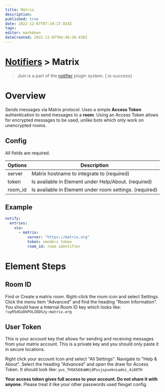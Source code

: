 ```yaml
---
title: Matrix
description: 
published: true
date: 2022-12-07T07:19:17.024Z
tags: 
editor: markdown
dateCreated: 2022-12-07T04:46:20.436Z
---
```


# [Notifiers](/Plugins/Notifiers) > Matrix
> Join is a part of the [notifier](/Plugins/Notifiers) plugin system.
{.is-success}

# Overview
Sends messages via Matrix protocol.  Uses a simple **Access Token** authentication to send messages to a **room**.  Using an Access Token allows for encrypted messages to be used, unlike bots which only work on unencrypted rooms.

## Config
All fields are required.

| Options | Description | 
| --- | --- |
| server | Matrix hostname to integrate to (required) |
| token | Is available in Element under Help/About. (required) |
| room_id | Is available in Element under room settings. (required) |

## Example

```yaml
notify:
  entries:
    via:
      - matrix:
          server: "https://matrix.org"
          token: senders token
          room_id: room identifier
```

# Element Steps

## Room ID

Find or Create a matrix room.  Right-click the room icon and select Settings.  Click the menu item "Advanced" and find the heading "Room Information".  You should have a Internal Room ID key which looks like: 
`!uyR5dGzDkPOLIODSzy:matrix.org`

## User Token
This is your account key that allows for sending and receiving messages from your matrix account.  This is a private key and you should only paste it in secure locations.

Right click your account Icon and select "All Settings".  Navigate to "Help & About".  Select the heading "Advanced" and open the draw for Access Token.  It should look like:
`yus_THSKS60aWHjdPsvjspvekniadni_4i89TH`

**Your access token gives full access to your account. Do not share it with anyone.**  Please treat it like your other passwords used flexget config.